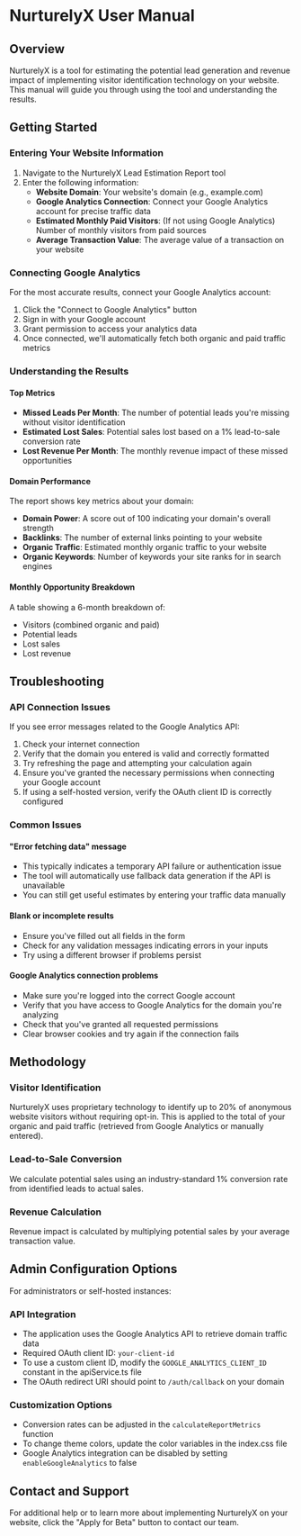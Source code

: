 
# NurturelyX User Manual

## Overview
NurturelyX is a tool for estimating the potential lead generation and revenue impact of implementing visitor identification technology on your website. This manual will guide you through using the tool and understanding the results.

## Getting Started

### Entering Your Website Information
1. Navigate to the NurturelyX Lead Estimation Report tool
2. Enter the following information:
   - **Website Domain**: Your website's domain (e.g., example.com)
   - **Google Analytics Connection**: Connect your Google Analytics account for precise traffic data
   - **Estimated Monthly Paid Visitors**: (If not using Google Analytics) Number of monthly visitors from paid sources
   - **Average Transaction Value**: The average value of a transaction on your website

### Connecting Google Analytics
For the most accurate results, connect your Google Analytics account:
1. Click the "Connect to Google Analytics" button
2. Sign in with your Google account
3. Grant permission to access your analytics data
4. Once connected, we'll automatically fetch both organic and paid traffic metrics

### Understanding the Results

#### Top Metrics
- **Missed Leads Per Month**: The number of potential leads you're missing without visitor identification
- **Estimated Lost Sales**: Potential sales lost based on a 1% lead-to-sale conversion rate
- **Lost Revenue Per Month**: The monthly revenue impact of these missed opportunities

#### Domain Performance
The report shows key metrics about your domain:
- **Domain Power**: A score out of 100 indicating your domain's overall strength
- **Backlinks**: The number of external links pointing to your website
- **Organic Traffic**: Estimated monthly organic traffic to your website
- **Organic Keywords**: Number of keywords your site ranks for in search engines

#### Monthly Opportunity Breakdown
A table showing a 6-month breakdown of:
- Visitors (combined organic and paid)
- Potential leads
- Lost sales
- Lost revenue

## Troubleshooting

### API Connection Issues
If you see error messages related to the Google Analytics API:
1. Check your internet connection
2. Verify that the domain you entered is valid and correctly formatted
3. Try refreshing the page and attempting your calculation again
4. Ensure you've granted the necessary permissions when connecting your Google account
5. If using a self-hosted version, verify the OAuth client ID is correctly configured

### Common Issues

#### "Error fetching data" message
- This typically indicates a temporary API failure or authentication issue
- The tool will automatically use fallback data generation if the API is unavailable
- You can still get useful estimates by entering your traffic data manually

#### Blank or incomplete results
- Ensure you've filled out all fields in the form
- Check for any validation messages indicating errors in your inputs
- Try using a different browser if problems persist

#### Google Analytics connection problems
- Make sure you're logged into the correct Google account
- Verify that you have access to Google Analytics for the domain you're analyzing
- Check that you've granted all requested permissions
- Clear browser cookies and try again if the connection fails

## Methodology

### Visitor Identification
NurturelyX uses proprietary technology to identify up to 20% of anonymous website visitors without requiring opt-in. This is applied to the total of your organic and paid traffic (retrieved from Google Analytics or manually entered).

### Lead-to-Sale Conversion
We calculate potential sales using an industry-standard 1% conversion rate from identified leads to actual sales.

### Revenue Calculation
Revenue impact is calculated by multiplying potential sales by your average transaction value.

## Admin Configuration Options

For administrators or self-hosted instances:

### API Integration
- The application uses the Google Analytics API to retrieve domain traffic data
- Required OAuth client ID: `your-client-id`
- To use a custom client ID, modify the `GOOGLE_ANALYTICS_CLIENT_ID` constant in the apiService.ts file
- The OAuth redirect URI should point to `/auth/callback` on your domain

### Customization Options
- Conversion rates can be adjusted in the `calculateReportMetrics` function
- To change theme colors, update the color variables in the index.css file
- Google Analytics integration can be disabled by setting `enableGoogleAnalytics` to false

## Contact and Support
For additional help or to learn more about implementing NurturelyX on your website, click the "Apply for Beta" button to contact our team.
